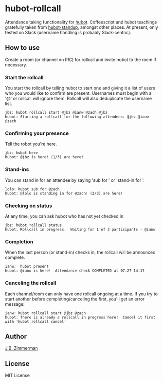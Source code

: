 # hubot-rollcall

Attendance taking functionality for [hubot](https://github.com/github/hubot).
Coffeescript and hubot teachings gratefully taken from [hubot-standup](https://github.com/miyagawa/hubot-standup), amongst other places.
At present, only tested on Slack (username handling is probably Slack-centric).

## How to use

Create a room (or channel on IRC) for rollcall and invite hubot to the room if necessary.

### Start the rollcall

You start the rollcall by telling hubot to start one and giving it a list of users who
you would like to confirm are present. Usernames must begin with a '@' or rollcall will
ignore them. Rollcall will also deduplicate the username list.

```
jbz: hubot rollcall start @jbz @ianw @zach @jbz
hubot: Starting a rollcall for the following attendees: @jbz @ianw @zach
```

### Confirming your presence

Tell the robot you're here.

```
jbz: hubot here
hubot: @jbz is here! (1/3) are here!
```

### Stand-ins

You can stand in for an attendee by saying 'sub for <user>' or 'stand-in for <user>'.

```
lolo: hubot sub for @zach
hubot: @lolo is standing in for @zach! (2/3) are here! 
```

### Checking on status

At any time, you can ask hubot who has not yet checked in.

```
jbz: hubot rollcall status
hubot: Rollcall in progress.  Waiting for 1 of 3 participants - @ianw
```

### Completion

When the last person (or stand-in) checks in, the rollcall will be announced complete.

```
ianw:  hubot present
hubot: @ianw is here!  Attendance check COMPLETED at 07.27 14:17
```

### Canceling the rollcall

Each channel/room can only have one rollcall ongoing at a time.  If you try to start
another before completing/canceling the first, you'll get an error message:

```
ianw: hubot rollcall start @jbz @zach
hubot: There is already a rollcall in progress here!  Cancel it first with 'hubot rollcall cancel'
```
 
## Author

[J.B. Zimmerman](https://github.com/jbz)

## License

MIT License
